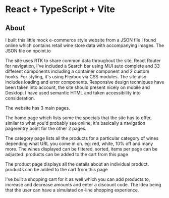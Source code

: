# React + TypeScript + Vite

## About

I built this little mock e-commerce style website from a JSON file I found online which contains retail wine store data with accompanying images. The JSON file on npoint.io

The site uses RTK to share common data throughout the site, React Router for navigation, I've included a Search bar using MUI auto complete and 33 different components including a container component and 2 custom hooks. For styling, it's using Flexbox via CSS modules. The site also includes loading and error components. Responsive design techniques have been taken into account, the site should present nicely on mobile and Desktop. I have used semantic HTML and taken accessibility into consideration.

The website has 3 main pages.

The home page which lists some the specials that the site has to offer, similar to what you'd probably see online, it's basically a navigation page/entry point for the other 2 pages.

The category page lists all the products for a particular category of wines depending what URL you come in on. eg: red, white, 10% off and many more. The wines displayed can be filtered, sorted, items per page can be adjusted. products can be added to the cart from this page

The product page displays all the details about an individual product. products can be added to the cart from this page

I've built a shopping cart for it as well which you can add products to, increase and decrease amounts and enter a discount code. The idea being that the user can have a simulated on-line shopping experience.

